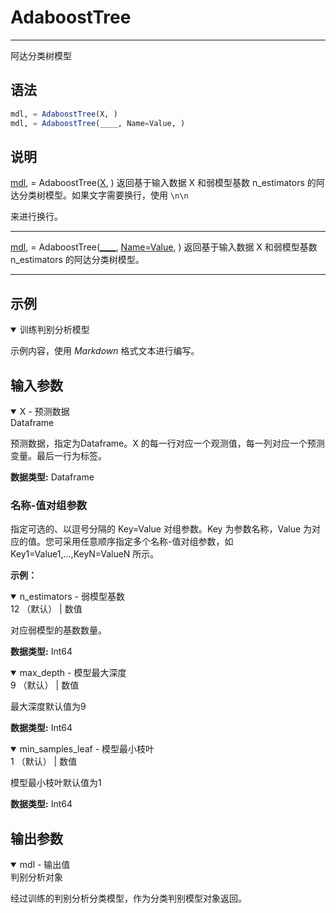 # AdaboostTree
---
阿达分类树模型

## 语法

```julia
mdl, = AdaboostTree(X, )
mdl, = AdaboostTree(____, Name=Value, )
```

## 说明

[mdl](/Doc/TyMachinelearning/Classification/Classifierensemble/AdaboostTree.html#mdl), = AdaboostTree([X](/Doc/TyMachinelearning/Classification/Classifierensemble/AdaboostTree.html#X), ) 返回基于输入数据 X 和弱模型基数 n_estimators 的阿达分类树模型。如果文字需要换行，使用 `\n\n` 

来进行换行。
*****

[mdl](/Doc/TyMachinelearning/Classification/Classifierensemble/AdaboostTree.html#mdl), = AdaboostTree([____](/Doc/TyMachinelearning/Classification/Classifierensemble/AdaboostTree.html#输入参数), [Name=Value](/Doc/TyMachinelearning/Classification/Classifierensemble/AdaboostTree.html#名称-值对组参数), ) 返回基于输入数据 X 和弱模型基数 n_estimators 的阿达分类树模型。
*****

## 示例

<div id="训练判别分析模型" class="jump-target"></div>
<div class="details-box">
<details open>
<summary>训练判别分析模型</summary>
</details>
<div class="details-content">

示例内容，使用 *Markdown* 格式文本进行编写。

  </div>
</div>


## 输入参数

<div id="X" class="jump-target"></div>
<div class="details-box">
<details open>
<summary>X - 预测数据<div>Dataframe</div></summary>
</details>
<div class="details-content">

预测数据，指定为Dataframe。X 的每一行对应一个观测值，每一列对应一个预测变量。最后一行为标签。

**数据类型:**  Dataframe

  </div>
</div>


### 名称-值对组参数

指定可选的、以逗号分隔的 Key=Value 对组参数。Key 为参数名称，Value 为对应的值。您可采用任意顺序指定多个名称-值对组参数，如 Key1=Value1,...,KeyN=ValueN 所示。

**示例：**


<div id="n_estimators" class="jump-target"></div>
<div class="details-box">
<details open>
<summary>n_estimators - 弱模型基数<div>12 （默认） | 数值</div></summary>
</details>
<div class="details-content">

对应弱模型的基数数量。

**数据类型:**  Int64

  </div>
</div>

<div id="max_depth" class="jump-target"></div>
<div class="details-box">
<details open>
<summary>max_depth - 模型最大深度<div>9 （默认） | 数值</div></summary>
</details>
<div class="details-content">

最大深度默认值为9

**数据类型:**  Int64

  </div>
</div>

<div id="min_samples_leaf" class="jump-target"></div>
<div class="details-box">
<details open>
<summary>min_samples_leaf - 模型最小枝叶<div>1 （默认） | 数值</div></summary>
</details>
<div class="details-content">

模型最小枝叶默认值为1

**数据类型:**  Int64

  </div>
</div>



## 输出参数

<div id="mdl" class="jump-target"></div>
<div class="details-box">
<details open>
<summary>mdl - 输出值<div>判别分析对象</div></summary>
</details>
<div class="details-content">

经过训练的判别分析分类模型，作为分类判别模型对象返回。

  </div>
</div>

